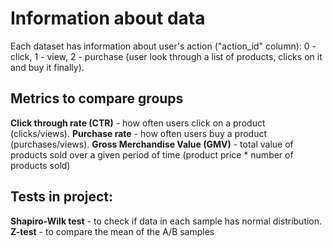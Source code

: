 # Information about data
Each dataset has information about user's action ("action_id" column): 0 - click, 1 - view, 2 - purchase (user look through a list of products, clicks on it and buy it finally).
## Metrics to compare groups
**Click through rate (CTR)** - how often users click on a product (clicks/views).
**Purchase rate** - how often users buy a product (purchases/views).
**Gross Merchandise Value (GMV)** - total value of products sold over a given period of time (product price * number of products sold)
## Tests in project:
**Shapiro-Wilk test** - to check if data in each sample has normal distribution.
**Z-test** - to compare the mean of the A/B samples
